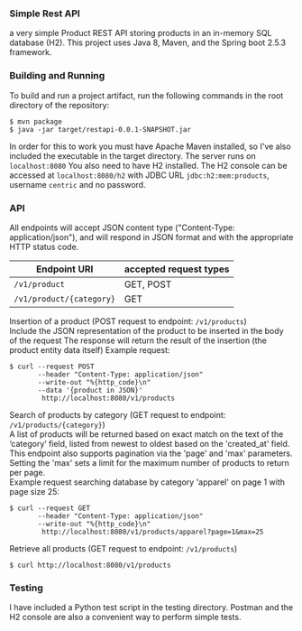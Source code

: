 ### Simple Rest API

a very simple Product REST API storing products in an in-memory SQL database (H2).
This project uses Java 8, Maven, and the Spring boot 2.5.3 framework.

### Building and Running 

To build and run a project artifact, run the following commands in the root directory of the repository:
```console
$ mvn package
$ java -jar target/restapi-0.0.1-SNAPSHOT.jar
```

In order for this to work you must have Apache Maven installed, 
so I've also included the executable in the target directory.
The server runs on `localhost:8080`
You also need to have H2 installed. The H2 console can be accessed 
at `localhost:8080/h2` with JDBC URL `jdbc:h2:mem:products`, username `centric` and no password.

### API

All endpoints will accept JSON content type ("Content-Type: application/json"), and will respond in
JSON format and with the appropriate HTTP status code.

| Endpoint URI              | accepted request types |
| ------------------------- | ---------------------- |
| `/v1/product`             | GET, POST              |
| `/v1/product/{category}`  | GET                    |

Insertion of a product (POST request to endpoint: `/v1/products`)  
Include the JSON representation of the product to be inserted in the body of the request 
The response will return the result of the insertion (the product entity data itself)
Example request:
```console
$ curl --request POST                            
       --header "Content-Type: application/json" 
       --write-out "%{http_code}\n"              
       --data '{product in JSON}'                
        http://localhost:8080/v1/products
```

Search of products by category (GET request to endpoint: `/v1/products/{category}`)  
A list of products will be returned based on exact match on the 
text of the ‘category’ field, listed from newest to oldest based on the 'created_at' field.
This endpoint also supports pagination via the 'page' and 'max' parameters.
Setting the 'max' sets a limit for the maximum number of products to return per page.  
Example request searching database by category 'apparel' on page 1 with page size 25:
```console
$ curl --request GET                            
       --header "Content-Type: application/json" 
       --write-out "%{http_code}\n"              
        http://localhost:8080/v1/products/apparel?page=1&max=25
```

Retrieve all products (GET request to endpoint: `/v1/products`)
```console
$ curl http://localhost:8080/v1/products
```

### Testing
I have included a Python test script in the testing directory.
Postman and the H2 console are also a convenient way to perform simple tests.
